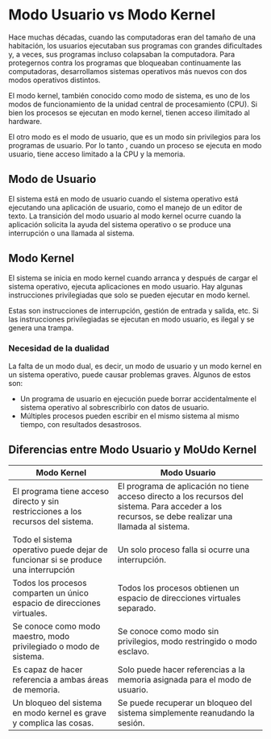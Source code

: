 # Modo Usuario vs Modo Kernel

Hace muchas décadas, cuando las computadoras eran del tamaño de una habitación, los usuarios ejecutaban sus programas con grandes dificultades y, a veces, sus programas incluso colapsaban la computadora. Para protegernos contra los programas que bloqueaban continuamente las computadoras, desarrollamos sistemas operativos más nuevos con dos modos operativos distintos.

El modo kernel, también conocido como modo de sistema, es uno de los modos de funcionamiento de la unidad central de procesamiento (CPU). Si bien los procesos se ejecutan en modo kernel, tienen acceso ilimitado al hardware.

El otro modo es el modo de usuario, que es un modo sin privilegios para los programas de usuario. Por lo tanto , cuando un proceso se ejecuta en modo usuario, tiene acceso limitado a la CPU y la memoria.

## Modo de Usuario

El sistema está en modo de usuario cuando el sistema operativo está ejecutando una aplicación de usuario, como el manejo de un editor de texto. La transición del modo usuario al modo kernel ocurre cuando la aplicación solicita la ayuda del sistema operativo o se produce una interrupción o una llamada al sistema.

## Modo Kernel
El sistema se inicia en modo kernel cuando arranca y después de cargar el sistema operativo, ejecuta aplicaciones en modo usuario. Hay algunas instrucciones privilegiadas que solo se pueden ejecutar en modo kernel.

Estas son instrucciones de interrupción, gestión de entrada y salida, etc. Si las instrucciones privilegiadas se ejecutan en modo usuario, es ilegal y se genera una trampa.

### Necesidad de la dualidad

La falta de un modo dual, es decir, un modo de usuario y un modo kernel en un sistema operativo, puede causar problemas graves. Algunos de estos son:

* Un programa de usuario en ejecución puede borrar accidentalmente el sistema operativo al sobrescribirlo con datos de usuario.
* Múltiples procesos pueden escribir en el mismo sistema al mismo tiempo, con resultados desastrosos.

## Diferencias entre Modo Usuario y MoUdo Kernel
|                                    Modo Kernel                                    |                                                                     Modo Usuario                                                                    |
|---------------------------------------------------------------------------------|---------------------------------------------------------------------------------------------------------------------------------------------------|
| El programa tiene acceso directo y sin restricciones a los recursos del sistema.  | El programa de aplicación no tiene acceso directo a los recursos del sistema. Para acceder a los recursos, se debe realizar una llamada al sistema. |
| Todo el sistema operativo puede dejar de funcionar si se produce una interrupción | Un solo proceso falla si ocurre una interrupción.                                                                                                   |
| Todos los procesos comparten un único espacio de direcciones virtuales.           | Todos los procesos obtienen un espacio de direcciones virtuales separado.                                                                           |
| Se conoce como modo maestro, modo privilegiado o modo de sistema.                 | Se conoce como modo sin privilegios, modo restringido o modo esclavo.                                                                               |
| Es capaz de hacer referencia a ambas áreas de memoria.                            | Solo puede hacer referencias a la memoria asignada para el modo de usuario.                                                                         |
| Un bloqueo del sistema en modo kernel es grave y complica las cosas.              | Se puede recuperar un bloqueo del sistema simplemente reanudando la sesión.                                                                         |g
